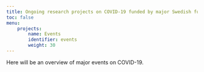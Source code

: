 ```yaml
---
title: Ongoing research projects on COVID-19 funded by major Swedish funding agencies
toc: false
menu:
    projects:
        name: Events
        identifier: events
        weight: 30
---
```


Here will be an overview of major events on COVID-19.
